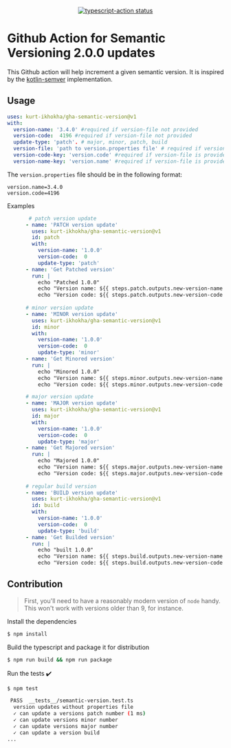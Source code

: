 <p align="center">
  <a href="https://github.com/actions/typescript-action/actions"><img alt="typescript-action status" src="https://github.com/actions/typescript-action/workflows/build-test/badge.svg"></a>
</p>

# Github Action for Semantic Versioning 2.0.0 updates

This Github action will help increment a given semantic version. It is inspired by the [kotlin-semver](https://github.com/z4kn4fein/kotlin-semver) implementation. 

## Usage

```yaml
uses: kurt-ikhokha/gha-semantic-version@v1
with:
  version-name: '3.4.0' #required if version-file not provided
  version-code:  4196 #required if version-file not provided
  update-type: 'patch'. # major, minor, patch, build 
  version-file: 'path to version.properties file' # required if version-name and version-code are not provided
  version-code-key: 'version.code' #required if version-file is provided and is the key name for the version code in the provided properties file
  version-name-key: 'version.name' #required if version-file is provided and is the key name for the version name in the provided properties file
```
The `version.properties` file should be in the following format:

```properties
version.name=3.4.0
version.code=4196
```


Examples
```yaml
       # patch version update
      - name: 'PATCH version update'
        uses: kurt-ikhokha/gha-semantic-version@v1
        id: patch
        with:
          version-name: '1.0.0'
          version-code:  0
          update-type: 'patch'
      - name: 'Get Patched version'
        run: |
          echo "Patched 1.0.0"
          echo "Version name: ${{ steps.patch.outputs.new-version-name }}"
          echo "Version code: ${{ steps.patch.outputs.new-version-code }}"
     
      # minor version update
      - name: 'MINOR version update'
        uses: kurt-ikhokha/gha-semantic-version@v1
        id: minor
        with:
          version-name: '1.0.0'
          version-code:  0
          update-type: 'minor'
      - name: 'Get Minored version'
        run: |
          echo "Minored 1.0.0"
          echo "Version name: ${{ steps.minor.outputs.new-version-name }}"
          echo "Version code: ${{ steps.minor.outputs.new-version-code }}"

      # major version update
      - name: 'MAJOR version update'
        uses: kurt-ikhokha/gha-semantic-version@v1
        id: major
        with:
          version-name: '1.0.0'
          version-code:  0
          update-type: 'major'
      - name: 'Get Majored version'
        run: |
          echo "Majored 1.0.0"
          echo "Version name: ${{ steps.major.outputs.new-version-name }}"
          echo "Version code: ${{ steps.major.outputs.new-version-code }}"
        
      # regular build version   
      - name: 'BUILD version update'
        uses: kurt-ikhokha/gha-semantic-version@v1
        id: build
        with:
          version-name: '1.0.0'
          version-code:  0
          update-type: 'build'
      - name: 'Get Builded version'
        run: |
          echo "built 1.0.0"
          echo "Version name: ${{ steps.build.outputs.new-version-name }}"
          echo "Version code: ${{ steps.build.outputs.new-version-code }}"
```



## Contribution

> First, you'll need to have a reasonably modern version of `node` handy. This won't work with versions older than 9, for instance.

Install the dependencies  

```bash
$ npm install
```

Build the typescript and package it for distribution

```bash
$ npm run build && npm run package
```

Run the tests :heavy_check_mark:  

```bash
$ npm test

 PASS  __tests__/semantic-version.test.ts
  version updates without properties file
  ✓ can update a versions patch number (1 ms)
  ✓ can update versions minor number
  ✓ can update versions major number
  ✓ can update a version build
...
```
